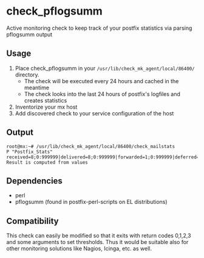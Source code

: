 # check_pflogsumm
Active monitoring check to keep track of your postfix statistics via parsing pflogsumm output


## Usage

1. Place check_pflogsumm in your `/usr/lib/check_mk_agent/local/86400/` directory.
    * The check will be executed every 24 hours and cached in the meantime
    * The check looks into the last 24 hours of postfix's logfiles and creates statistics
1. Inventorize your mx host
1. Add discovered check to your service configuration of the host



## Output

```
root@mx:~# /usr/lib/check_mk_agent/local/86400/check_mailstats
P "Postfix_Stats" received=8;0:999999|delivered=8;0:999999|forwarded=1;0:999999|deferred=0;0:999999|bounced=0;0:999999|rejected=9;0:999999|rejectwarnings=0;0:999999|held=0;0:999999|discarded=0;0:999999|bytesreceived=220373;0:999999|bytesdelivered=220537;0:999999|senders=8;0:999999|sendinghosts_domains=8;0:999999|recipients=1;0:999999 Result is computed from values
```

## Dependencies

* perl
* pflogsumm (found in postfix-perl-scripts on EL distributions)

## Compatibility

This check can easily be modified so that it exits with return codes 0,1,2,3 and some arguments to set thresholds. Thus it would be suitable also for other monitoring solutions like Nagios, Icinga, etc. as well.
